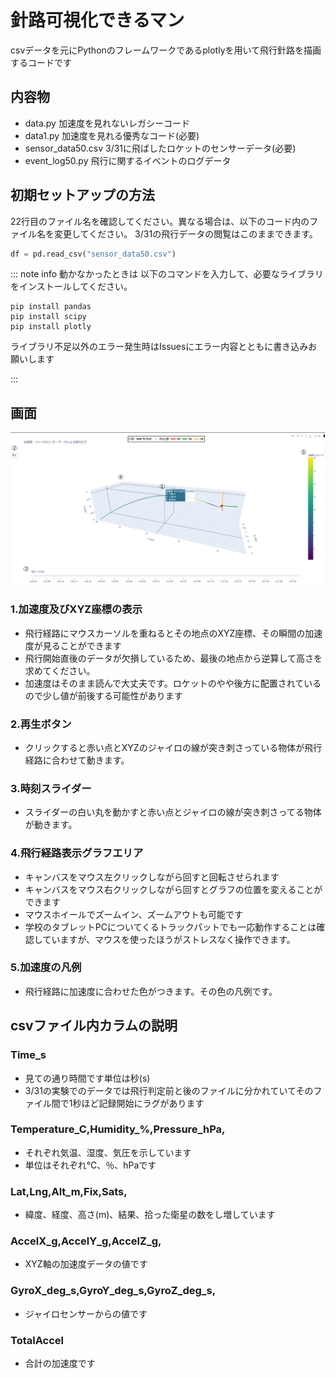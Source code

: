 # 針路可視化できるマン

csvデータを元にPythonのフレームワークであるplotlyを用いて飛行針路を描画するコードです

## 内容物

- data.py 加速度を見れないレガシーコード
- data1.py 加速度を見れる優秀なコード(必要)
- sensor_data50.csv 3/31に飛ばしたロケットのセンサーデータ(必要)
- event_log50.py 飛行に関するイベントのログデータ

## 初期セットアップの方法

22行目のファイル名を確認してください。異なる場合は、以下のコード内のファイル名を変更してください。
3/31の飛行データの閲覧はこのままできます。

```python
df = pd.read_csv("sensor_data50.csv")
```

::: note info
動かなかったときは
以下のコマンドを入力して、必要なライブラリをインストールしてください。

```shell
pip install pandas
pip install scipy
pip install plotly
```

ライブラリ不足以外のエラー発生時はIssuesにエラー内容とともに書き込みお願いします

:::

## 画面
![実行画面](gamen.png)

### 1.加速度及びXYZ座標の表示

- 飛行経路にマウスカーソルを重ねるとその地点のXYZ座標、その瞬間の加速度が見ることができます
- 飛行開始直後のデータが欠損しているため、最後の地点から逆算して高さを求めてください。
- 加速度はそのまま読んで大丈夫です。ロケットのやや後方に配置されているので少し値が前後する可能性があります

### 2.再生ボタン

- クリックすると赤い点とXYZのジャイロの線が突き刺さっている物体が飛行経路に合わせて動きます。

### 3.時刻スライダー

- スライダーの白い丸を動かすと赤い点とジャイロの線が突き刺さってる物体が動きます。

### 4.飛行経路表示グラフエリア

- キャンバスをマウス左クリックしながら回すと回転させられます
- キャンバスをマウス右クリックしながら回すとグラフの位置を変えることができます
- マウスホイールでズームイン、ズームアウトも可能です
- 学校のタブレットPCについてくるトラックパットでも一応動作することは確認していますが、マウスを使ったほうがストレスなく操作できます。

### 5.加速度の凡例

- 飛行経路に加速度に合わせた色がつきます。その色の凡例です。

## csvファイル内カラムの説明

### Time_s

- 見ての通り時間です単位は秒(s)
- 3/31の実験でのデータでは飛行判定前と後のファイルに分かれていてそのファイル間で1秒ほど記録開始にラグがあります

### Temperature_C,Humidity_%,Pressure_hPa,

- それぞれ気温、湿度、気圧を示しています
- 単位はそれぞれ℃、％、hPaです

### Lat,Lng,Alt_m,Fix,Sats,

- 緯度、経度、高さ(m)、結果、拾った衛星の数をし増しています

### AccelX_g,AccelY_g,AccelZ_g,

- XYZ軸の加速度データの値です

### GyroX_deg_s,GyroY_deg_s,GyroZ_deg_s,

- ジャイロセンサーからの値です

### TotalAccel

- 合計の加速度です